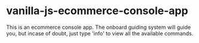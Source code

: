 # vanilla-js-ecommerce-console-app
This is an ecommerce console app. The onboard guiding system will guide you, but incase of doubt, just type 'info' to view all the available commands.
